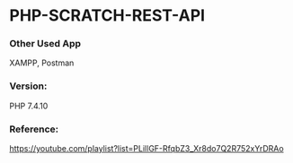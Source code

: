 # PHP-SCRATCH-REST-API

### Other Used App
XAMPP, Postman

### Version:
PHP 7.4.10

### Reference:
https://youtube.com/playlist?list=PLillGF-RfqbZ3_Xr8do7Q2R752xYrDRAo
